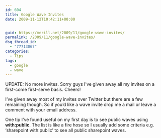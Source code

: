```yaml
---
id: 604
title: Google Wave Invites
date: 2009-11-12T10:42:11+00:00


guid: https://merill.net/2009/11/google-wave-invites/
permalink: /2009/11/google-wave-invites/
dsq_thread_id:
  - "77713067"
categories:
  - Tips
tags:
  - google
  - wave
---
```

UPDATE: No more invites. Sorry guys I've given away all my invites on a first-come first-serve basis. Cheers!

I’ve given away most of my invites over Twitter but there are a few remaining though. So if you’d like a wave invite drop me a mail or leave a comment with your email address.

One tip I’ve found useful on my first day is to see public waves using <strong>with:public</strong>. The list is like a fire hose so I usually add some criteria e.g. ‘sharepoint with:public’ to see all public sharepoint waves.